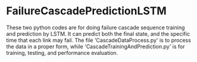 # FailureCascadePredictionLSTM

These two python codes are for doing failure cascade sequence training and prediction by LSTM. It can predict both the final state, and the specific time that each link may fail. 
The file 'CascadeDataProcess.py' is to process the data in a proper form, while 'CascadeTrainingAndPrediction.py' is for training, testing, and performance evaluation.
